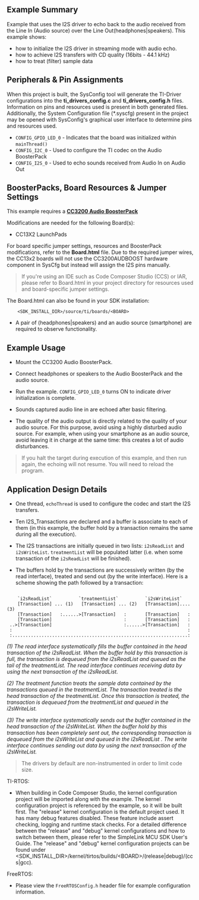 ## Example Summary

Example that uses the I2S driver to echo back to the audio received from the
Line In (Audio source) over the Line Out(headphones|speakers).
This example shows:
 * how to initialize the I2S driver in streaming mode with audio echo.
 * how to achieve I2S transfers with CD quality (16bits - 44.1 kHz)
 * how to treat (filter) sample data

## Peripherals & Pin Assignments

When this project is built, the SysConfig tool will generate the TI-Driver
configurations into the __ti_drivers_config.c__ and __ti_drivers_config.h__
files. Information on pins and resources used is present in both generated
files. Additionally, the System Configuration file (\*.syscfg) present in the
project may be opened with SysConfig's graphical user interface to determine
pins and resources used.

* `CONFIG_GPIO_LED_0` - Indicates that the board was initialized within
`mainThread()`
* `CONFIG_I2C_0` - Used to configure the TI codec on the Audio BoosterPack
* `CONFIG_I2S_0` - Used to echo sounds received from Audio In on Audio Out

## BoosterPacks, Board Resources & Jumper Settings

This example requires a [__CC3200 Audio BoosterPack__][cc3200audboost]

Modifications are needed for the following Board(s):
* CC13X2 LaunchPads

For board specific jumper settings, resources and BoosterPack modifications,
refer to the __Board.html__ file. Due to the required jumper wires, the CC13x2
boards will not use the CC3200AUDBOOST hardware component in SysCfg but instead
will assign the I2S pins manually.

> If you're using an IDE such as Code Composer Studio (CCS) or IAR, please
refer to Board.html in your project directory for resources used and
board-specific jumper settings.

The Board.html can also be found in your SDK installation:

        <SDK_INSTALL_DIR>/source/ti/boards/<BOARD>

* A pair of (headphones|speakers) and an audio source (smartphone) are
required to observe functionality.

## Example Usage

* Mount the CC3200 Audio BoosterPack.

* Connect headphones or speakers to the Audio BoosterPack and the audio source.

* Run the example. `CONFIG_GPIO_LED_0` turns ON to indicate driver
initialization is complete.

* Sounds captured audio line in are echoed after basic filtering.

* The quality of the audio output is directly related to the quality of your audio
source. For this purpose, avoid using a highly disturbed audio source.
For example, when using your smartphone as an audio source, avoid leaving it in charge
at the same time: this creates a lot of audio disturbances.

> If you halt the target during execution of this example, and then
run again, the echoing will not resume. You will need to reload the program.

## Application Design Details

* One thread, `echoThread` is used to configure the codec and start
the I2S transfers.

* Ten I2S_Transactions are declared and a buffer is associate to each
of them (in this example, the buffer hold by a transaction remains the
same during all the execution).

* The I2S transactions are initially queued in two lists: `i2sReadList`
and `i2sWriteList`. `treatmentList` will be populated latter (i.e. when
some transaction of the `i2sReadList` will be finished).

* The buffers hold by the transactions are successively written (by the
read interface), treated and send out (by the write interface).
Here is a scheme showing the path followed by a transaction:

```

    `i2sReadList`          `treatmentList`          `i2sWriteList`
    [Transaction] ... (1)   [Transaction] ... (2)   [Transaction]....  (3)
    [Transaction]   :......>[Transaction]   :       [Transaction]   :
    [Transaction]                           :       [Transaction]   :
 ..>[Transaction]                           :......>[Transaction]   :
 :                                                                  :
 :..................................................................:
```

*(1) The read interface systematically fills the buffer contained in the head
transaction of the i2sReadList. When the buffer hold by this transaction is
full, the transaction is dequeued from the i2sReadList  and queued as the
tail of the treatmentList. The read interface continues receiving data by
using the next transaction of the i2sReadList.*

*(2) The treatment function treats the sample data contained by the transactions
queued in the treatmentList. The transaction treated is the head transaction
of the treatmentList. Once this transaction is treated, the transaction is
dequeued from the treatmentList and queued in the i2sWriteList.*

*(3) The write interface systematically sends out the buffer contained in the
head transaction of the i2sWriteList. When the buffer hold by this transaction
has been completely sent out, the corresponding transaction is dequeued from
the i2sWriteList and queued in the i2sReadList . The write interface continues
sending out data by using the next transaction of the i2sWriteList.*

> The drivers by default are non-instrumented in order to limit code size.

TI-RTOS:

* When building in Code Composer Studio, the kernel configuration project will
be imported along with the example. The kernel configuration project is
referenced by the example, so it will be built first. The "release" kernel
configuration is the default project used. It has many debug features disabled.
These feature include assert checking, logging and runtime stack checks. For a
detailed difference between the "release" and "debug" kernel configurations and
how to switch between them, please refer to the SimpleLink MCU SDK User's
Guide. The "release" and "debug" kernel configuration projects can be found
under &lt;SDK_INSTALL_DIR&gt;/kernel/tirtos/builds/&lt;BOARD&gt;/(release|debug)/(ccs|gcc).

FreeRTOS:

* Please view the `FreeRTOSConfig.h` header file for example configuration
information.

[cc3200audboost]: http://www.ti.com/tool/cc3200audboost
